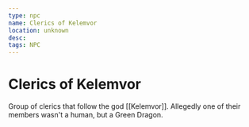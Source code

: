 ```yaml
---
type: npc
name: Clerics of Kelemvor
location: unknown
desc:
tags: NPC
---
```


# Clerics of Kelemvor 
Group of clerics that follow the god [[Kelemvor]].
Allegedly one of their members wasn't a human, but a Green Dragon.
